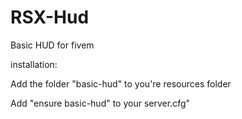 # RSX-Hud
Basic HUD for fivem

installation:
 
  Add the folder "basic-hud" to you're resources folder

  Add "ensure basic-hud" to your server.cfg"
  
  
